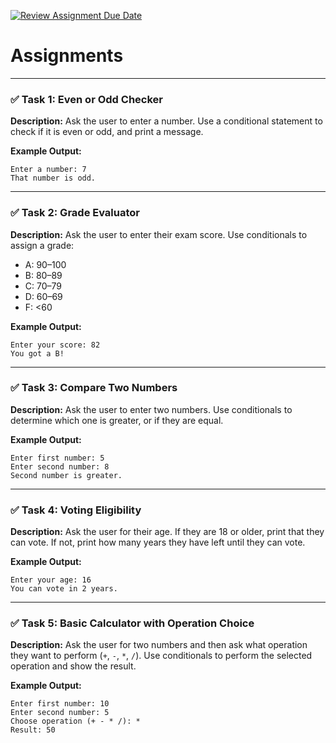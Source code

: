 [![Review Assignment Due Date](https://classroom.github.com/assets/deadline-readme-button-22041afd0340ce965d47ae6ef1cefeee28c7c493a6346c4f15d667ab976d596c.svg)](https://classroom.github.com/a/oXpHPF7U)
# Assignments
---

### ✅ Task 1: Even or Odd Checker

**Description:**
Ask the user to enter a number. Use a conditional statement to check if it is even or odd, and print a message.

**Example Output:**

```
Enter a number: 7  
That number is odd.
```

---

### ✅ Task 2: Grade Evaluator

**Description:**
Ask the user to enter their exam score. Use conditionals to assign a grade:

* A: 90–100
* B: 80–89
* C: 70–79
* D: 60–69
* F: <60

**Example Output:**

```
Enter your score: 82  
You got a B!
```

---

### ✅ Task 3: Compare Two Numbers

**Description:**
Ask the user to enter two numbers. Use conditionals to determine which one is greater, or if they are equal.

**Example Output:**

```
Enter first number: 5  
Enter second number: 8  
Second number is greater.
```

---

### ✅ Task 4: Voting Eligibility

**Description:**
Ask the user for their age. If they are 18 or older, print that they can vote. If not, print how many years they have left until they can vote.

**Example Output:**

```
Enter your age: 16  
You can vote in 2 years.
```

---

### ✅ Task 5: Basic Calculator with Operation Choice

**Description:**
Ask the user for two numbers and then ask what operation they want to perform (`+`, `-`, `*`, `/`). Use conditionals to perform the selected operation and show the result.

**Example Output:**

```
Enter first number: 10  
Enter second number: 5  
Choose operation (+ - * /): *  
Result: 50
```

